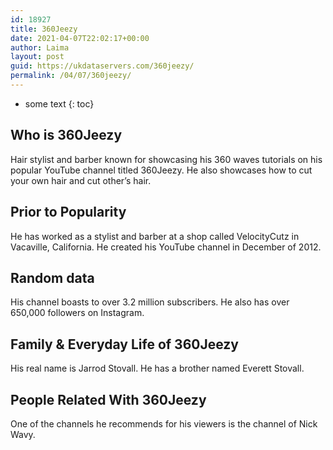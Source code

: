 ```yaml
---
id: 18927
title: 360Jeezy
date: 2021-04-07T22:02:17+00:00
author: Laima
layout: post
guid: https://ukdataservers.com/360jeezy/
permalink: /04/07/360jeezy/
---
```


* some text
{: toc}


## Who is 360Jeezy
                  
                  
                  
Hair stylist and barber known for showcasing his 360 waves tutorials on his popular YouTube channel titled 360Jeezy. He also showcases how to cut your own hair and cut other&#8217;s hair.
                  
              
            
              
            
                
                
                
## Prior to Popularity
                  
                  
                  
He has worked as a stylist and barber at a shop called VelocityCutz in Vacaville, California. He created his YouTube channel in December of 2012.
                  
              
            
              
            
                
                
                
## Random data
                  
                  
                  
His channel boasts to over 3.2 million subscribers. He also has over 650,000 followers on Instagram.
                  
              
            
              
            
                
                
                
## Family & Everyday Life of 360Jeezy
                  
                  
                  
His real name is Jarrod Stovall. He has a brother named Everett Stovall.
                  
              
            
              
            
                
                
                
## People Related With 360Jeezy
                  
                  
                  
One of the channels he recommends for his viewers is the channel of Nick Wavy.
                  
              
            
              
            
                
              
            
              
              
            
            
              
            
          
          
          